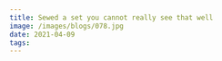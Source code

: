 ```yaml
---
title: Sewed a set you cannot really see that well
image: /images/blogs/078.jpg
date: 2021-04-09
tags:
---
```

